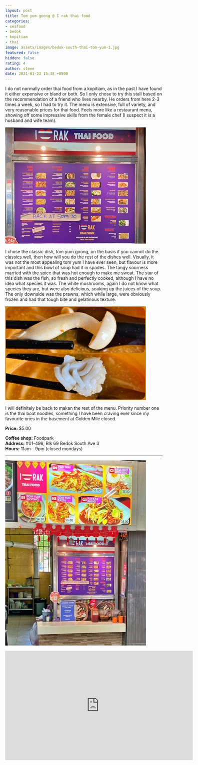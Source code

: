 ```yaml
---
layout: post
title: Tom yum goong @ I rak thai food
categories:
- seafood
- bedok
- kopitiam
- thai
image: assets/images/bedok-south-thai-tom-yum-1.jpg
featured: false
hidden: false
rating: 4
author: steve
date: 2021-01-23 15:38 +0800
---
```

I do not normally order thai food from a kopitiam, as in the past I have found it either expensive or bland or both. So I only chose to try this stall based on the recommendation of a friend who lives nearby. He orders from here 2-3 times a week, so I had to try it. The menu is extensive, full of variety, and very reasonable prices for thai food. Feels more like a restaurant menu, showing off some impressive skills from the female chef (I suspect it is a husband and wife team).

![Menu](/assets/images/bedok-south-thai-tom-yum-5.jpg "Menu")

I chose the classic dish, tom yum goong, on the basis if you cannot do the classics well, then how will you do the rest of the dishes well. Visually, it was not the most appealing tom yum I have ever seen, but flavour is more important and this bowl of soup had it in spades. The tangy sourness married with the spice that was hot enough to make me sweat. The star of this dish was the fish, so fresh and perfectly cooked, although I have no idea what species it was. The white mushrooms, again I do not know what species they are, but were also delicious, soaking up the juices of the soup. The only downside was the prawns, which while large, were obviously frozen and had that tough bite and gelatinous texture. 

![Fish and mushroom](/assets/images/bedok-south-thai-tom-yum-6.jpg "Fish and mushroom")

I will definitely be back to makan the rest of the menu. Priority number one is the thai boat noodles, something I have been craving ever since my favourite ones in the basement at Golden Mile closed.

**Price:** $5.00  

**Coffee shop:** Foodpark  
**Address:** #01-498, Blk 69 Bedok South Ave 3  
**Hours:** 11am - 9pm (closed mondays)  

***  

![I rak thai food](/assets/images/bedok-south-thai-tom-yum-4.jpg "I rak thai food")

<iframe src="https://www.google.com/maps/embed?pb=!1m18!1m12!1m3!1d3988.7606895750487!2d103.94120331453848!3d1.3192821990377812!2m3!1f0!2f0!3f0!3m2!1i1024!2i768!4f13.1!3m3!1m2!1s0x31da22c92b1dc513%3A0x3080b9bff432c5f9!2sFoodpark%20coffee%20shop!5e0!3m2!1sen!2ssg!4v1611801907735!5m2!1sen!2ssg" width="600" height="350" frameborder="0" style="border:0;" allowfullscreen="" aria-hidden="false" tabindex="0"></iframe>